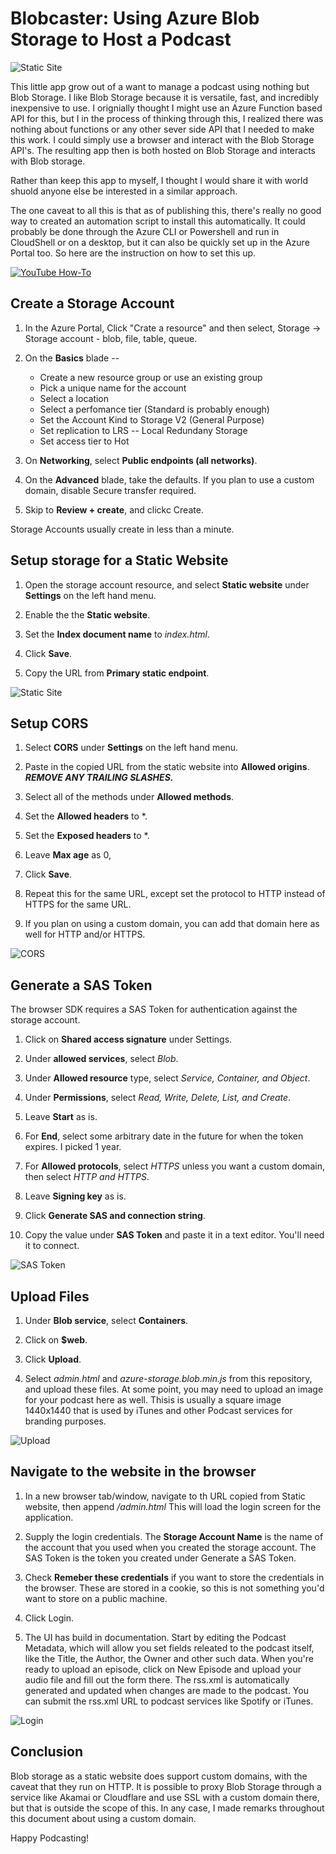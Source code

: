 
# Blobcaster: Using Azure Blob Storage to Host a Podcast

![Static Site](images/screenshot.png)

This little app grow out of a want to manage a podcast using nothing but Blob Storage. I like Blob Storage because it is versatile, fast, and incredibly inexpensive to use. I orignially thought I might use an Azure Function based API for this, but I in the process of thinking through this, I realized there was nothing about functions or any other sever side API that I needed to make this work. I could simply use a browser and interact with the Blob Storage API's. The resulting app then is both hosted on Blob Storage and interacts with Blob storage.

Rather than keep this app to myself, I thought I would share it with world shuold anyone else be interested in a similar approach. 

The one caveat to all this is that as of publishing this, there's really no good way to created an automation script to install this automatically. It could probably be done through the Azure CLI or Powershell and run in CloudShell or on a desktop, but it can also be quickly set up in the Azure Portal too. So here are the instruction on how to set this up.

[![YouTube How-To](https://img.youtube.com/vi/HaECQCFCoBY/0.jpg)](https://www.youtube.com/watch?v=HaECQCFCoBY)

## Create a Storage Account	

1. In the Azure Portal, Click "Crate a resource" and then select, Storage -> Storage account - blob, file, table, queue.

1. On the **Basics** blade -- 

	* Create a new resource group or use an existing group
	* Pick a unique name for the account
	* Select a location
	* Select a perfomance tier (Standard is probably enough)
	* Set the Account Kind to Storage V2 (General Purpose)
	* Set replication to LRS -- Local Redundany Storage
	* Set access tier to Hot

2. On **Networking**, select **Public endpoints (all networks)**.

3. On the **Advanced** blade, take the defaults. If you plan to use a custom domain, disable Secure transfer required.

4. Skip to **Review + create**, and clickc Create.

Storage Accounts usually create in less than a minute.

## Setup storage for a Static Website

1. Open the storage account resource, and select **Static website** under **Settings** on the left hand menu.

2. Enable the the **Static website**.

3. Set the **Index document name** to *index.html*.

4. Click **Save**.

5. Copy the URL from **Primary static endpoint**.

![Static Site](images/static-site.png)


## Setup CORS

1. Select **CORS** under **Settings** on the left hand menu.

2. Paste in the copied URL from the static website into **Allowed origins**. ***REMOVE ANY TRAILING SLASHES.***

3. Select all of the methods under **Allowed methods**.

4. Set the **Allowed headers** to *.

5. Set the **Exposed headers** to *.

6. Leave **Max age** as 0,

7. Click **Save**.

8. Repeat this for the same URL, except set the protocol to HTTP instead of HTTPS for the same URL.

9. If you plan on using a custom domain, you can add that domain here as well for HTTP and/or HTTPS.

![CORS](images/cors.png)

## Generate a SAS Token

The browser SDK requires a SAS Token for authentication against the storage account.

1. Click on **Shared access signature** under Settings.

2. Under **allowed services**, select *Blob*.

3. Under **Allowed resource** type, select *Service, Container, and Object*.

4. Under **Permissions**, select *Read, Write, Delete, List, and Create*.

5. Leave **Start** as is.

6. For **End**, select some arbitrary date in the future for when the token expires. I picked 1 year.

7. For **Allowed protocols**, select *HTTPS* unless you want a custom domain, then select *HTTP and HTTPS*.

8. Leave **Signing key** as is.

9. Click **Generate SAS and connection string**.

10. Copy the value under **SAS Token** and paste it in a text editor. You'll need it to connect.

![SAS Token](images/sas-token.png)

## Upload Files

1. Under **Blob service**, select **Containers**.

2. Click on **$web**.

3. Click **Upload**.

4. Select *admin.html* and *azure-storage.blob.min.js* from this repository, and upload these files. At some point, you may need to upload an image for your podcast here as well. Thisis is usually a square image 1440x1440 that is used by iTunes and other Podcast services for branding purposes.

![Upload](images/upload.png)

## Navigate to the website in the browser

1. In a new browser tab/window, navigate to th URL copied from Static website, then append */admin.html* This will load the login screen for the application.

2. Supply the login credentials. The **Storage Account Name** is the name of the account that you used when you created the storage account. The SAS Token is the token you created under Generate a SAS Token.

3. Check **Remeber these credentials** if you want to store the credentials in the browser. These are stored in a cookie, so this is not something you'd want to store on a public machine.

4. Click Login.

5. The UI has build in documentation. Start by editing the Podcast Metadata, which will allow you set fields releated to the podcast itself, like the Title, the Author, the Owner and other such data. When you're ready to upload an episode, click on New Episode and upload your audio file and fill out the form there. The rss.xml is automatically generated and updated when changes are made to the podcast. You can submit the rss.xml URL to podcast services like Spotify or iTunes.

![Login](images/login.png)

## Conclusion

Blob storage as a static website does support custom domains, with the caveat that they run on HTTP. It is possible to proxy Blob Storage through a service like Akamai or Cloudflare and use SSL with a custom domain there, but that is outside the scope of this. In any case, I made remarks throughout this document about using a custom domain.

Happy Podcasting!
